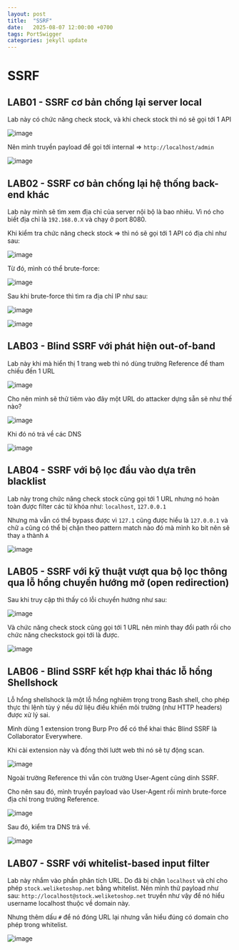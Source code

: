 ```yaml
---
layout: post
title:  "SSRF"
date:   2025-08-07 12:00:00 +0700
tags: PortSwigger
categories: jekyll update
---
```


# SSRF

## LAB01 - SSRF cơ bản chống lại server local 

Lab này có chức năng check stock, và khi check stock thì nó sẽ gọi tới 1 API 

![image](https://hackmd.io/_uploads/B1dWl0bDgx.png)

Nên mình truyền payload để gọi tới internal => `http://localhost/admin` 

![image](https://hackmd.io/_uploads/BkrVxCWvle.png)

## LAB02 - SSRF cơ bản chống lại hệ thống back-end khác 

Lab này mình sẽ tìm xem địa chỉ của server nội bộ là bao nhiêu. Vì nó cho biết địa chỉ là `192.168.0.X` và chạy ở port 8080. 

Khi kiểm tra chức năng check stock => thì nó sẽ gọi tới 1 API có địa chỉ như sau: 

![image](https://hackmd.io/_uploads/B1xpHkMPgl.png)

Từ đó, mình có thể brute-force: 

![image](https://hackmd.io/_uploads/BJSqLJfvxl.png)

Sau khi brute-force thì tìm ra địa chỉ IP như sau:

![image](https://hackmd.io/_uploads/H1YyOyMPex.png)

![image](https://hackmd.io/_uploads/Skb9d1MDee.png)

## LAB03 - Blind SSRF với phát hiện out-of-band 

Lab này khi mà hiển thị 1 trang web thì nó dùng trường Reference để tham chiếu đến 1 URL 

![image](https://hackmd.io/_uploads/SyYljJMvlx.png)

Cho nên mình sẽ thử tiêm vào đây một URL do attacker dựng sẵn sẽ như thế nào? 

![image](https://hackmd.io/_uploads/BJBkj1zwxg.png)

Khi đó nó trả về các DNS 

![image](https://hackmd.io/_uploads/H1WXjJMDex.png)

## LAB04 - SSRF với bộ lọc đầu vào dựa trên blacklist 

Lab này trong chức năng check stock cũng gọi tới 1 URL nhưng nó hoàn toàn được filter các từ khóa như: `localhost`, `127.0.0.1` 

Nhưng mà vẫn có thể bypass được vì `127.1` cũng được hiểu là `127.0.0.1` và chữ `a` cũng có thể bị chặn theo pattern match nào đó mà mình ko bít nên sẽ thay `a` thành `A` 

![image](https://hackmd.io/_uploads/Hk1ya1Mvlg.png)

## LAB05 - SSRF với kỹ thuật vượt qua bộ lọc thông qua lỗ hổng chuyển hướng mở (open redirection) 

Sau khi truy cập thì thấy có lỗi chuyển hướng như sau: 

![image](https://hackmd.io/_uploads/ryjSCJfveg.png)

Và chức năng check stock cũng gọi tới 1 URL nên mình thay đổi path rồi cho chức năng checkstock gọi tới là được. 

![image](https://hackmd.io/_uploads/ryM11xMvgl.png)

## LAB06 - Blind SSRF kết hợp khai thác lỗ hổng Shellshock 

Lỗ hổng shellshock là một lỗ hổng nghiêm trọng trong Bash shell, cho phép thực thi lệnh tùy ý nếu dữ liệu điều khiển môi trường (như HTTP headers) được xử lý sai.

Mình dùng 1 extension trong Burp Pro để có thể khai thác Blind SSRF là Collaborator Everywhere. 

Khi cài extension này và đồng thời lướt web thì nó sẽ tự động scan. 

![image](https://hackmd.io/_uploads/HkUzMezwxg.png)

Ngoài trường Reference thì vẫn còn trường User-Agent cũng dính SSRF. 

Cho nên sau đó, mình truyền payload vào User-Agent rồi mình brute-force địa chỉ trong trường Reference. 

![image](https://hackmd.io/_uploads/B1jBElGwgx.png)

Sau đó, kiểm tra DNS trả về. 

![image](https://hackmd.io/_uploads/SkloVezPxe.png)

## LAB07 - SSRF với whitelist-based input filter 

Lab này nhắm vào phần phân tích URL. Do đã bị chặn `localhost` và chỉ cho phép `stock.weliketoshop.net` bằng whitelist. 
Nên mình thử payload như sau: `http://localhost@stock.weliketoshop.net` truyền như vậy để nó hiểu username localhost thuộc về domain này. 

Nhưng thêm dấu `#` để nó đóng URL lại nhưng vẫn hiểu đúng có domain cho phép trong whitelist. 

![image](https://hackmd.io/_uploads/rkkqtxMDxx.png)

